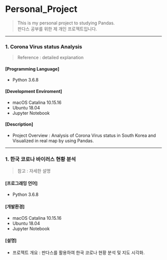# Personal_Project
> This is my personal project to studying Pandas.  
> 판다스 공부를 위한 제 개인 프로젝트입니다. 
***

### 1. Corona Virus status Analysis
> Reference : detailed explanation

#### [Programming Language]
+ Python 3.6.8

#### [Development Enviroment]
+ macOS Catalina 10.15.16
+ Ubuntu 18.04
+ Jupyter Notebook 

#### [Description]
+ Project Overview : Analysis of Corona Virus status in South Korea and Visualized in real map by using Pandas.

***

### 1. 한국 코로나 바이러스 현황 분석
> 참고 : 자세한 설명

#### [프로그래밍 언어]
+ Python 3.6.8

#### [개발환경]
+ macOS Catalina 10.15.16
+ Ubuntu 18.04
+ Jupyter Notebook 

#### [설명]
+ 프로젝트 개요 : 판다스를 활용하여 한국 코로나 현황 분석 및 지도 시각화.
